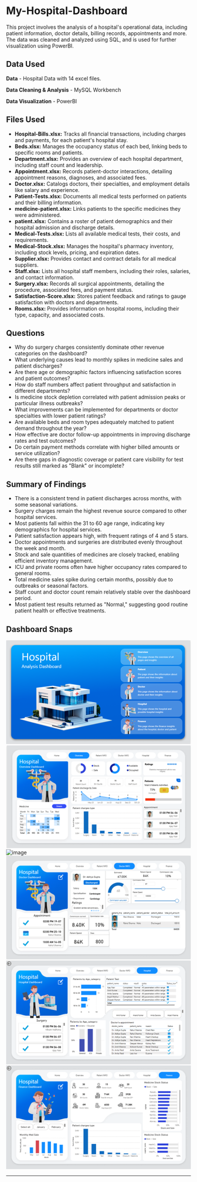# My-Hospital-Dashboard

This project involves the analysis of a hospital's operational data, including patient information, doctor details, billing records, appointments and more. The data was cleaned and analyzed using SQL, and is used for further visualization using PowerBI.

## Data Used

**Data** - Hospital Data with 14 excel files.

**Data Cleaning & Analysis** - MySQL Workbench

**Data Visualization** - PowerBI

## Files Used

- **Hospital-Bills.xlsx:** Tracks all financial transactions, including charges and payments, for each patient's hospital stay.
- **Beds.xlsx:** Manages the occupancy status of each bed, linking beds to specific rooms and patients.
- **Department.xlsx:** Provides an overview of each hospital department, including staff count and leadership.
- **Appointment.xlsx:** Records patient-doctor interactions, detailing appointment reasons, diagnoses, and associated fees.
- **Doctor.xlsx:** Catalogs doctors, their specialties, and employment details like salary and experience.
- **Patient-Tests.xlsx:** Documents all medical tests performed on patients and their billing information.
- **medicine-patient.xlsx:** Links patients to the specific medicines they were administered.
- **patient.xlsx:** Contains a roster of patient demographics and their hospital admission and discharge details.
- **Medical-Tests.xlsx:** Lists all available medical tests, their costs, and requirements.
- **Medical-Stock.xlsx:** Manages the hospital's pharmacy inventory, including stock levels, pricing, and expiration dates.
- **Supplier.xlsx:** Provides contact and contract details for all medical suppliers.
- **Staff.xlsx:** Lists all hospital staff members, including their roles, salaries, and contact information.
- **Surgery.xlsx:** Records all surgical appointments, detailing the procedure, associated fees, and payment status.
- **Satisfaction-Score.xlsx:** Stores patient feedback and ratings to gauge satisfaction with doctors and departments.
- **Rooms.xlsx:** Provides information on hospital rooms, including their type, capacity, and associated costs.

## Questions

- Why do surgery charges consistently dominate other revenue categories on the dashboard?  
- What underlying causes lead to monthly spikes in medicine sales and patient discharges?  
- Are there age or demographic factors influencing satisfaction scores and patient outcomes?  
- How do staff numbers affect patient throughput and satisfaction in different departments?  
- Is medicine stock depletion correlated with patient admission peaks or particular illness outbreaks?  
- What improvements can be implemented for departments or doctor specialties with lower patient ratings?  
- Are available beds and room types adequately matched to patient demand throughout the year?  
- How effective are doctor follow-up appointments in improving discharge rates and test outcomes?  
- Do certain payment methods correlate with higher billed amounts or service utilization?  
- Are there gaps in diagnostic coverage or patient care visibility for test results still marked as "Blank" or incomplete?  

## Summary of Findings

- There is a consistent trend in patient discharges across months, with some seasonal variations.  
- Surgery charges remain the highest revenue source compared to other hospital services.  
- Most patients fall within the 31 to 60 age range, indicating key demographics for hospital services.  
- Patient satisfaction appears high, with frequent ratings of 4 and 5 stars.  
- Doctor appointments and surgeries are distributed evenly throughout the week and month.  
- Stock and sale quantities of medicines are closely tracked, enabling efficient inventory management.  
- ICU and private rooms often have higher occupancy rates compared to general rooms.  
- Total medicine sales spike during certain months, possibly due to outbreaks or seasonal factors.  
- Staff count and doctor count remain relatively stable over the dashboard period.  
- Most patient test results returned as "Normal," suggesting good routine patient health or effective treatments.  

## Dashboard Snaps

![image](https://github.com/ANANDPRAKASH2307/My-Hospital-Dashboard/blob/main/Screenshot%202025-09-21%20052930.png?raw=true)
![image](https://github.com/ANANDPRAKASH2307/My-Hospital-Dashboard/blob/main/Screenshot%202025-09-21%20052943.png?raw=true)
![image]()
![image](https://github.com/ANANDPRAKASH2307/My-Hospital-Dashboard/blob/main/Screenshot%202025-09-21%20053052.png?raw=true)
![image](https://github.com/ANANDPRAKASH2307/My-Hospital-Dashboard/blob/main/Screenshot%202025-09-21%20053103.png?raw=true)
![image](https://github.com/ANANDPRAKASH2307/My-Hospital-Dashboard/blob/main/Screenshot%202025-09-21%20053124.png?raw=true)
  

---

